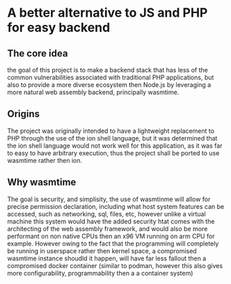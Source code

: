 # A better alternative to JS and PHP for easy backend

## The core idea
the goal of this project is to make a backend stack that has less of the common vulnerabilities associated with traditional PHP applications, but also to provide a more diverse ecosystem then Node.js by leveraging a more natural web assembly backend, principally wasmtime.

## Origins
The project was originally intended to have a lightweight replacement to PHP through the use of the ion shell language, but it was determined that the ion shell language would not work well for this application, as it was far to easy to have arbitrary execution, thus the project shall be ported to use wasmtime rather then ion.

## Why wasmtime
The goal is security, and simplisity, the use of wasmtinme will allow for precise permission declaration, including what host system features can be accessed, such as networking, sql, files, etc, however unlike a virtual machine this system would have the added security htat comes with the architecting of the web assembly framework, and would also be more performant on non native CPUs then an x96 VM running on arm CPU for example. However owing to the fact that the programming will completely be running in userspace rather then kernel space, a compromised wasmtime instance shoudld it happen, will have far less fallout then a compromised docker container (similar to podman, however this also gives more configurability, programmability then a a container system)

